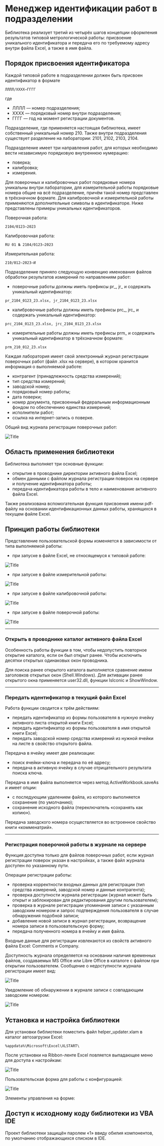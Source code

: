 # Менеджер идентификации работ в подразделении

Библиотека реализует третий из четырёх шагов концепции оформления результатов типовой метрологической работы: присвоение уникального идентификатора и передача его по требуемому адресу внутри файла Excel, а также в имя файла.

## Порядок присвоения идентификатора

Каждой типовой работе в подразделении должен быть присвоен идентификатор в формате 
```
ЛЛЛЛ/ХХХХ–ГГГГ
```
где 
- ЛЛЛЛ — номер подразделения;
- ХХХХ — порядковый номер внутри подразделения;
- ГГГГ — год на момент регистрации документов. 

Подразделение, где применяется настоящая библиотека, имеет собственный уникальный номер 210. 
Также внутри подразделения существует разделение на лаборатории: 2101, 2102, 2103, 2104.

Подразделение имеет три направления работ, для которых необходимо вести независимую порядковую внутреннюю нумерацию:
- поверка;
- калибровка;
- измерения.

Для поверочных и калибровочных работ порядковые номера уникальны внутри лаборатории, для измерительной работы порядковые номера общие на всё подразделение, причём такой номер представлен в трёхзначном формате. Для калибровочной и измерительной работы применяются дополнительные символы в идентификаторе. Ниже представлены примеры уникальных идентификаторов. 

Поверочная работа:
```
2104/0123–2023
```
Калибровочная работа:
```
RU 01 № 2104/0123–2023
```
Измерительная работа:
```
210/012–2023–И 
```
Подразделение приняло следующую конвенцию именования файлов обработки результатов измерений по направлениям работ:
- поверочные работы должны иметь префиксы pr_, jr_ и содержать уникальный идентификатор:
```
pr_2104_0123_23.xlsx, jr_2104_0123_23.xlsx
```
- калибровочные работы должны иметь префиксы prc_, jrc_ и содержать уникальный идентификатор:
```
prс_2104_0123_23.xlsx, jrс_2104_0123_23.xlsx
```
- измерительные работы должны иметь префиксы prm_ и содержать уникальный идентификатор в трёхзначном формате:
```
prm_210_012_23.xlsx
```

Каждая лаборатория имеет свой электронный журнал регистрации поверочных работ (файл .xlsx на сервере), в котором хранится информация о выполняемой работе:
- контрагент (принадлежность средства измерений);
- тип средства измерений;
- заводской номер;
- порядковый номер работы;
- дата поверки;
- номер документа, присвоенный федеральным информационным фондом по обеспечению единства измерений;
- исполнители работ;
- ссылка на интернет-запись о поверке.

Общий вид журнала регистрации поверочных работ:

![Title](https://github.com/akolodka/VBA/blob/main/resources/verifyingJournal.jpg)

## Область применения библиотеки

Библиотека выполняет три основные функции:
- открытие в проводнике директории активного файла Excel;
- обмен данными с файлом журнала регистрации поверок на сервере и получение идентификатора работы;
- передача идентификатора работы в тело и наименование активного файла Excel.

Также реализована вспомогательная функция присвоения имени pdf-файлу на основании идентификационных данных работы, хранящихся в текущем файле Excel.

## Принцип работы библиотеки
Представление пользовательской формы изменяется в зависимости от типа выполняемой работы: 
- при запуске в файле Excel, не относящемуся к типовой работе:

![Title](https://github.com/akolodka/VBA/blob/main/resources/numName_MainDefault.jpg)

- при запуске в файле измерительной работы:

![Title](https://github.com/akolodka/VBA/blob/main/resources/numName_MainMeasuring2.jpg)

- при запуске в файле калибровочной работы:

![Title](https://github.com/akolodka/VBA/blob/main/resources/numName_MainCalibration.jpg)

- при запуске в файле поверочной работы:

![Title](https://github.com/akolodka/VBA/blob/main/resources/numName_MainVerifying2.jpg)

------
### Открыть в проводнике каталог активного файла Excel
Особенность работы функции в том, чтобы недопустить повторное открытие каталога, если он был открыт ранее. Чтобы исключить десятки открытых одинаковых окон проводника.

Для поиска ранее открытого каталога выполняется сравнение имени заголовков открытых окон (Shell.Windows).
Для активации ранее открытого окна применяется user32.dll, функции IsIconic и ShowWindow.

------
### Передать идентификатор в текущий файл Excel
Работа функции сводится к трём действиям:
- передать идентификатор из формы пользователя в нужную ячейку активного листа открытой книги Excel;
- передать идентификатор из формы пользователя в имя открытой книги Excel;
- передать заводской номер средства измерений из нужной ячейки на листе в свойство открытого файла.

Передача в ячейку имеет две реализации:
- поиск ячейки-ключа и передача по её адресу;
- передача в активную ячейку в случае отрицательного результата поиска ключа.

Передача в имя файла выполняется через метод ActiveWorkbook.saveAs и имеет опции:
- с последующим удалением файла, из которого выполняется сохранение (по умолчанию);
- сохранение исходного файла (переключатель «сохранять как копию»).

Передача заводского номера осуществляется во встроенное свойство книги «комменатрий».

------
### Регистрация поверочной работы в журнале на сервере
Функция доступна только для файлов поверочных работ, если журнал регистрации поверок указан в настройках, а также файл журнала доступен по указанному пути.

Операции регистрации работы:
- проверка корректности входных данных для регистрации (тип средства измерений, заводской номер и данные контрагента);
- проверка доступности журнала регистрации (журнал может быть открыт и заблокирован для редактирования другим пользователем);
- проверка в журнале регистрации упоминания записи с указанным заводским номером и запрос подтверждения пользователя в случае обнаружения подобной записи;
- добавление новой записи в журнал регистрации, возвращение номера записи в пользовательскую форму;
- передача полученного номера в ячейку и имя файла.

Входные данные для регистрации извлекаются из свойств активного файла Excel: Comments и Company.

Доступность журнала определяется на основании наличия временных файлов, создаваемых MS Office или Libre Office в каталоге с файлом при открытии пользователем.
Сообщение о недоступности журнала регистрации имеет вид:

![Title](https://github.com/akolodka/VBA/blob/main/resources/numName_journalBusyNotifying.JPG)

Уведомление об обнаружении в журнале записи с совпадающим заводским номером:

![Title](https://github.com/akolodka/VBA/blob/main/resources/numName_journalEntryExists2.jpg)

## Установка и настройка библиотеки
Для установки библиотеки поместить файл helper_updater.xlam в каталог автозагрузки Excel:
``` 
%appdata%\Microsoft\Excel\XLSTART\
```
После установки на Ribbon-ленте Excel повляется выпадающее меню для доступа к настройкам:

![Title](https://github.com/akolodka/VBA/blob/main/resources/numName_ribbonConfigMenu.jpg)

Пользовательская форма для работы с конфигурацией:

![Title](https://github.com/akolodka/VBA/blob/main/resources/numName_ConfigMenu.jpg)

Элементы управления на форме:

## Доступ к исходному коду библиотеки из VBA IDE 
Проект библиотеки защищён паролем «1» ввиду обилия компонентов, по умолчанию отображающихся списком в IDE.
